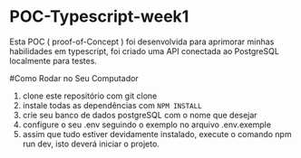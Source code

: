 # POC-Typescript-week1

Esta POC ( proof-of-Concept ) foi desenvolvida para aprimorar minhas habilidades em typescript, foi criado uma API conectada ao PostgreSQL localmente para testes.

#Como Rodar no Seu Computador

1. clone este repositório com git clone
2. instale todas as dependências com ```NPM INSTALL```
3. crie seu banco de dados postgreSQL com o nome que desejar
4. configure o seu .env seguindo o exemplo no arquivo .env.exemple
5. assim que tudo estiver devidamente instalado, execute o comando npm run dev, isto deverá iniciar o projeto.
